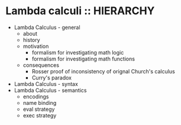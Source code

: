# Lambda calculi :: HIERARCHY

- Lambda Calculus - general
  - about
  - history
  - motivation
    - formalism for investigating math logic
    - formalism for investigating math functions
  - consequences
    - Rosser proof of inconsistency of orignal Church's calculus
    - Curry's paradox
- Lambda Calculus - syntax
- Lambda Calculus - semantics
  - encodings
  - name binding
  - eval strategy 
  - exec strategy 
